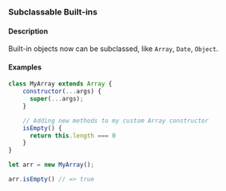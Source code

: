 ### Subclassable Built-ins

#### Description
Built-in objects now can be subclassed, like `Array`, `Date`, `Object`.


#### Examples
```javascript
class MyArray extends Array {
    constructor(...args) {
      super(...args);
    }

    // Adding new methods to my custom Array constructor
    isEmpty() {
      return this.length === 0
    }
}

let arr = new MyArray();

arr.isEmpty() // => true
```
